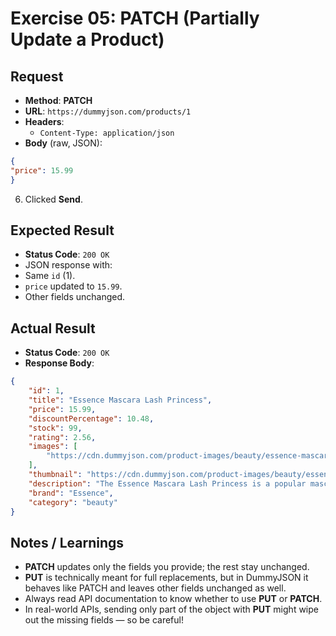 # Exercise 05: PATCH (Partially Update a Product)

## Request
- **Method**: **PATCH**
- **URL**: `https://dummyjson.com/products/1`
- **Headers**:
  - `Content-Type: application/json`
- **Body** (raw, JSON):
```json
{
"price": 15.99
}
```
6. Clicked **Send**.

## Expected Result
- **Status Code**: `200 OK`
- JSON response with:
- Same `id` (1).
- `price` updated to `15.99`.
- Other fields unchanged.

## Actual Result
- **Status Code**: `200 OK`
- **Response Body**:
```json
{
    "id": 1,
    "title": "Essence Mascara Lash Princess",
    "price": 15.99,
    "discountPercentage": 10.48,
    "stock": 99,
    "rating": 2.56,
    "images": [
        "https://cdn.dummyjson.com/product-images/beauty/essence-mascara-lash-princess/1.webp"
    ],
    "thumbnail": "https://cdn.dummyjson.com/product-images/beauty/essence-mascara-lash-princess/thumbnail.webp",
    "description": "The Essence Mascara Lash Princess is a popular mascara known for its volumizing and lengthening effects. Achieve dramatic lashes with this long-lasting and cruelty-free formula.",
    "brand": "Essence",
    "category": "beauty"
}
```

## Notes / Learnings
- **PATCH** updates only the fields you provide; the rest stay unchanged.
- **PUT** is technically meant for full replacements, but in DummyJSON it behaves like PATCH and leaves other fields unchanged as well.
- Always read API documentation to know whether to use **PUT** or **PATCH**.
- In real-world APIs, sending only part of the object with **PUT** might wipe out the missing fields — so be careful!
